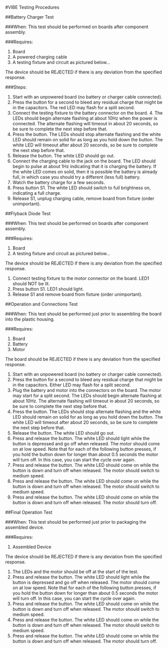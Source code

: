 #VIBE Testing Procedures

##Battery Charger Test

###When: 
This test should be performed on boards after component assembly. 

###Requires:
1. Board
3. A powered charging cable 
4. A testing fixture and circuit as pictured below…

The device should be REJECTED if there is any deviation from the specified response. 

###Steps:
1. Start with an unpowered board (no battery or charger cable connected).
2. Press the button for a second to bleed any residual charge that might be in the capacitors. The red LED may flash for a split second.
3. Connect the testing fixture to the battery connector on the board.   4. The LEDs should begin alternate flashing at about 10Hz when the power is connected. The alternate flashing will timeout in about 20 seconds, so be sure to complete the next step before that.
5. Press the button. The LEDs should stop alternate flashing and the white LED should remain on solid for as long as you hold down the button. The white LED will timeout after about 20 seconds, so be sure to complete the next step before that. 
6. Release the button. The white LED should go out.
7. Connect the charging cable to the jack on the board. The LED should begin to pulse at about 1Hz indicating that it is charging the battery. If the white LED comes on solid, then it is possible the battery is already full, in which case you should try a different (less full) battery. 
8. Watch the battery charge for a few seconds. 
9. Press button S1. The white LED should switch to full brightness on, indicating a full charge. 
10. Release S1, unplug charging cable, remove board from fixture (order unimportant). 

##Flyback Diode Test

###When: 
This test should be performed on boards after component assembly. 

###Requires:
1. Board 
2. A testing fixture and circuit as pictured below…

The device should be REJECTED if there is any deviation from the specified response. 

1. Connect testing fixture to the motor connector on the board. LED1 should NOT be lit. 
3. Press button S1. LED1 should light. 
3. Release S1 and remove board from fixture (order unimportant). 


##Operation and Connections Test 

###When: 
This test should be performed just prior to assembling the board into the plastic housing. 

###Requires:
1. Board
2. Battery
3. Motor

The board should be REJECTED if there is any deviation from the specified response. 

1. Start with an unpowered board (no battery or charger cable connected).
2. Press the button for a second to bleed any residual charge that might be in the capacitors. Either LED may flash for a split second.
3. Plug the battery and motor into the connectors on the board. The motor may start for a split second. The LEDs should begin alternate flashing at about 10Hz. The alternate flashing will timeout in about 20 seconds, so be sure to complete the next step before that.
5. Press the button. The LEDs should stop alternate flashing and the white LED should remain on solid for as long as you hold down the button. The white LED will timeout after about 20 seconds, so be sure to complete the next step before that.
6. Release the button. The white LED should go out.
7. Press and release the button. The white LED should light while the button is depressed and go off when released. The motor should come on at low speed. Note that for each of the following button presses, if you hold the button down for longer than about 0.5 seconds the motor will turn off. In this case, you can start the cycle over again. 
8. Press and release the button. The white LED should come on while the button is down and turn off when released. The motor should switch to medium speed.
9. Press and release the button. The white LED should come on while the button is down and turn off when released. The motor should switch to medium speed.
10. Press and release the button. The white LED should come on while the button is down and turn off when released. The motor should turn off. 

##Final Operation Test 

###When: 
This test should be performed just prior to packaging the assembled device.

###Requires:
1. Assembled Device

The device should be REJECTED if there is any deviation from the specified response. 

1. The LEDs and the motor should be off at the start of the test.
7. Press and release the button. The white LED should light while the button is depressed and go off when released. The motor should come on at low speed. Note that for each of the following button presses, if you hold the button down for longer than about 0.5 seconds the motor will turn off. In this case, you can start the cycle over again. 
8. Press and release the button. The white LED should come on while the button is down and turn off when released. The motor should switch to medium speed.
9. Press and release the button. The white LED should come on while the button is down and turn off when released. The motor should switch to medium speed.
10. Press and release the button. The white LED should come on while the button is down and turn off when released. The motor should turn off. 

